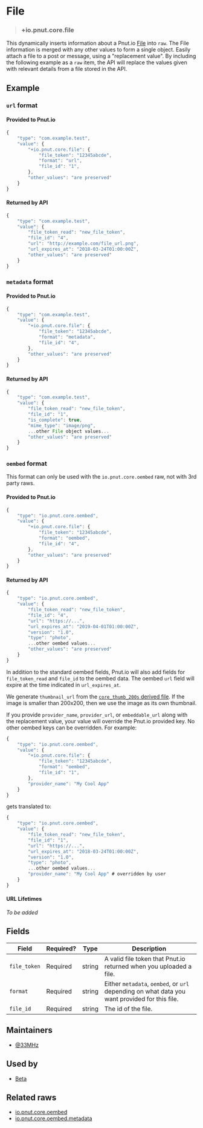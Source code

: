 # File

<!-- specify the "key" for the replacement value -->
> ### +io.pnut.core.file

<!-- provide a description of the replacement value -->
This dynamically inserts information about a Pnut.io [File](http://pnut.io/docs/resources/file/) into `raw`. The File information is merged with any other values to form a single object.
Easily attach a file to a post or message, using a "replacement value". By including the following example as a `raw` item, the API will replace the values given with relevant details from a file stored in the API.

<!-- provide at least one example of what your raw might look like in the wild -->
## Example

### `url` format

#### Provided to Pnut.io
~~~ js
{
    "type": "com.example.test",
    "value": {
        "+io.pnut.core.file": {
            "file_token": "12345abcde",
            "format": "url",
            "file_id": "1",
        },
        "other_values": "are preserved"
    }
}
~~~

#### Returned by API
~~~ js
{
    "type": "com.example.test",
    "value": {
        "file_token_read": "new_file_token",
        "file_id": "4",
        "url": "http://example.com/file_url.png",
        "url_expires_at": "2018-03-24T01:00:00Z",
        "other_values": "are preserved"
    }
}
~~~


### `metadata` format

#### Provided to Pnut.io

~~~ js
{
    "type": "com.example.test",
    "value": {
        "+io.pnut.core.file": {
            "file_token": "12345abcde",
            "format": "metadata",
            "file_id": "4",
        },
        "other_values": "are preserved"
    }
}
~~~

#### Returned by API

~~~ js
{
    "type": "com.example.test",
    "value": {
        "file_token_read": "new_file_token",
        "file_id": "1",
        "is_complete": true,
        "mime_type": "image/png",
        ...other File object values...
        "other_values": "are preserved"
    }
}
~~~


### `oembed` format

This format can only be used with the `io.pnut.core.oembed` raw, not with 3rd party raws.

#### Provided to Pnut.io

~~~ js
{
    "type": "io.pnut.core.oembed",
    "value": {
        "+io.pnut.core.file": {
            "file_token": "12345abcde",
            "format": "oembed",
            "file_id": "4",
        },
        "other_values": "are preserved"
    }
}
~~~

#### Returned by API

~~~ js
{
    "type": "io.pnut.core.oembed",
    "value": {
        "file_token_read": "new_file_token",
        "file_id": "4",
        "url": "https://...",
        "url_expires_at": "2019-04-01T01:00:00Z",
        "version": "1.0",
        "type": "photo",
        ...other oembed values...
        "other_values": "are preserved"
    }
}
~~~

In addition to the standard oembed fields, Pnut.io will also add fields for `file_token_read` and `file_id` to the oembed data. The oembed `url` field will expire at the time indicated in `url_expires_at`.

We generate `thumbnail_url` from the [`core_thumb_200s` derived file](http://pnut.io/docs/resources/file/#derived-files). If the image is smaller than 200x200, then we use the image as its own thumbnail.

If you provide `provider_name`, `provider_url`, or `embeddable_url` along with the replacement value, your value will override the Pnut.io provided key. No other oembed keys can be overridden. For example:

~~~ js
{
    "type": "io.pnut.core.oembed",
    "value": {
        "+io.pnut.core.file": {
            "file_token": "12345abcde",
            "format": "oembed",
            "file_id": "1",
        },
        "provider_name": "My Cool App"
    }
}
~~~

gets translated to:

~~~ js
{
    "type": "io.pnut.core.oembed",
    "value": {
        "file_token_read": "new_file_token",
        "file_id": "1",
        "url": "https://...",
        "url_expires_at": "2018-03-24T01:00:00Z",
        "version": "1.0",
        "type": "photo",
        ...other oembed values...
        "provider_name": "My Cool App" # overridden by user
    }
}
~~~

#### URL Lifetimes

*To be added*

<!-- provide a complete description of the fields in the "value" object for your raw -->
## Fields

| Field | Required? | Type | Description |
| ----- | --------- | ---- | ----------- |
| `file_token` | Required | string | A valid file token that Pnut.io returned when you uploaded a file.|
| `format` | Required | string | Either `metadata`, `oembed`, or `url` depending on what data you want provided for this file. |
| `file_id` | Required | string | The id of the file. |

<!-- provide a way to contact you -->
## Maintainers
* [@33MHz](https://beta.pnut.io/@33mhz)

<!-- provide references to compatible apps / service -->
## Used by
* [Beta](https://beta.pnut.io/)

<!-- provide references to related raws -->
## Related raws
* [io.pnut.core.oembed](../raw/io.pnut.core.oembed.md)
* [io.pnut.core.oembed.metadata](../raw/io.pnut.core.oembed.metadata.md)
